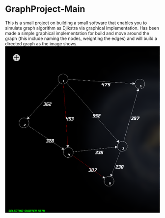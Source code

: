 # GraphProject-Main

This is a small project on building a small software that enables you 
to simulate graph algorithm as Djikstra via graphical implementation.
Has been made a simple graphical implementation for build and move around the 
graph (this include naming the nodes, weighting the edges) and will build a 
directed graph as the image shows.
![Screenshot](screenshot.png)
